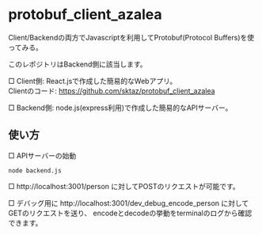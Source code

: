 # protobuf_client_azalea

Client/Backendの両方でJavascriptを利用してProtobuf(Protocol Buffers)を使ってみる。

このレポジトリはBackend側に該当します。

□ Client側: React.jsで作成した簡易的なWebアプリ。  
Clientのコード: https://github.com/sktaz/protobuf_client_azalea

□ Backend側: node.js(express利用)で作成した簡易的なAPIサーバー。


## 使い方
□ APIサーバーの始動
```
node backend.js
```

□  http://localhost:3001/person に対してPOSTのリクエストが可能です。

□ デバッグ用に  http://localhost:3001/dev_debug_encode_person に対してGETのリクエストを送り、
encodeとdecodeの挙動をterminalのログから確認できます。
